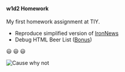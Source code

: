 #### w1d2 Homework

My first homework assignment at TIY.

  * Reproduce simplified version of [IronNews](https://github.com/jjrajani/w1d2_HW/tree/master/HW_IronNews)
  * Debug HTML Beer List ([Bonus](https://github.com/jjrajani/w1d2_HW/tree/master/Bonus))

:smiley: :smiley: :smiley:

![Cause why not](http://lorempixel.com/200/200/animals)